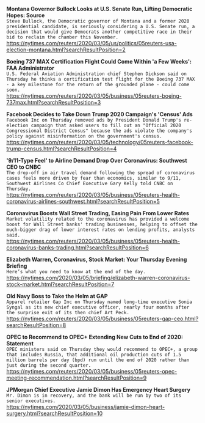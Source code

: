 **Montana Governor Bullock Looks at U.S. Senate Run, Lifting Democratic Hopes: Source**\
`Steve Bullock, the Democratic governor of Montana and a former 2020 presidential candidate, is seriously considering a U.S. Senate run, a decision that would give Democrats another competitive race in their bid to reclaim the chamber this November.`\
https://nytimes.com/reuters/2020/03/05/us/politics/05reuters-usa-election-montana.html?searchResultPosition=2

**Boeing 737 MAX Certification Flight Could Come Within 'a Few Weeks': FAA Administrator**\
`U.S. Federal Aviation Administration chief Stephen Dickson said on Thursday he thinks a certification test flight for the Boeing 737 MAX - a key milestone for the return of the grounded plane - could come soon.`\
https://nytimes.com/reuters/2020/03/05/business/05reuters-boeing-737max.html?searchResultPosition=3

**Facebook Decides to Take Down Trump 2020 Campaign's 'Census' Ads**\
`Facebook Inc on Thursday removed ads by President Donald Trump's re-election campaign that asked users to fill out an "Official 2020 Congressional District Census" because the ads violate the company's policy against misinformation on the government's census.  `\
https://nytimes.com/reuters/2020/03/05/technology/05reuters-facebook-trump-census.html?searchResultPosition=4

**'9/11-Type Feel' to Airline Demand Drop Over Coronavirus: Southwest CEO to CNBC**\
`The drop-off in air travel demand following the spread of coronavirus cases feels more driven by fear than economics, similar to 9/11, Southwest Airlines Co Chief Executive Gary Kelly told CNBC on Thursday.`\
https://nytimes.com/reuters/2020/03/05/business/05reuters-health-coronavirus-airlines-southwest.html?searchResultPosition=5

**Coronavirus Boosts Wall Street Trading, Easing Pain From Lower Rates**\
`Market volatility related to the coronavirus has provided a welcome boost for Wall Street banks' trading businesses, helping to offset the much-bigger drag of lower interest rates on lending profits, analysts said.`\
https://nytimes.com/reuters/2020/03/05/business/05reuters-health-coronavirus-banks-trading.html?searchResultPosition=6

**Elizabeth Warren, Coronavirus, Stock Market: Your Thursday Evening Briefing**\
`Here’s what you need to know at the end of the day.`\
https://nytimes.com/2020/03/05/briefing/elizabeth-warren-coronavirus-stock-market.html?searchResultPosition=7

**Old Navy Boss to Take the Helm at GAP**\
`Apparel retailer Gap Inc on Thursday named long-time executive Sonia Syngal as its new chief executive officer, nearly four months after the surprise exit of its then chief Art Peck.`\
https://nytimes.com/reuters/2020/03/05/business/05reuters-gap-ceo.html?searchResultPosition=8

**OPEC to Recommend to OPEC+ Extending New Cuts to End of 2020: Statement**\
`OPEC ministers said on Thursday they would recommend to OPEC+, a group that includes Russia, that additional oil production cuts of 1.5 million barrels per day (bpd) run until the end of 2020 rather than just during the second quarter.`\
https://nytimes.com/reuters/2020/03/05/business/05reuters-opec-meeting-recommendation.html?searchResultPosition=9

**JPMorgan Chief Executive Jamie Dimon Has Emergency Heart Surgery**\
`Mr. Dimon is in recovery, and the bank will be run by two of its senior executives.`\
https://nytimes.com/2020/03/05/business/jamie-dimon-heart-surgery.html?searchResultPosition=10

